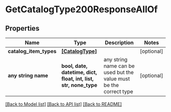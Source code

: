 # GetCatalogType200ResponseAllOf


## Properties
Name | Type | Description | Notes
------------ | ------------- | ------------- | -------------
**catalog_item_types** | [**[CatalogType]**](CatalogType.md) |  | [optional] 
**any string name** | **bool, date, datetime, dict, float, int, list, str, none_type** | any string name can be used but the value must be the correct type | [optional]

[[Back to Model list]](../README.md#documentation-for-models) [[Back to API list]](../README.md#documentation-for-api-endpoints) [[Back to README]](../README.md)


